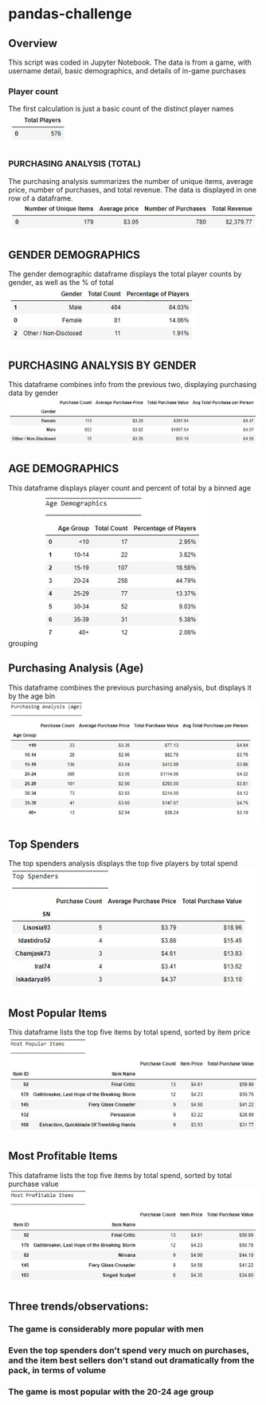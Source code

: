 # pandas-challenge

## Overview
This script was coded in Jupyter Notebook. The data is from a game, with username detail, basic demographics, and details of in-game purchases
 
### Player count
The first calculation is just a basic count of the distinct player names 
![Image1](Resources\image1.jpg)

### PURCHASING ANALYSIS (TOTAL)
The purchasing analysis summarizes the number of unique items, average price, number of purchases, and total revenue. The data is displayed in one row of a dataframe.
![Image2](Resources\image2.jpg)

## GENDER DEMOGRAPHICS
The gender demographic dataframe displays the total player counts by gender, as well as the % of total
![Image3](Resources\image3.jpg)

## PURCHASING ANALYSIS BY GENDER
This dataframe combines info from the previous two, displaying purchasing data by gender
![Image4](Resources\image4.jpg)

## AGE DEMOGRAPHICS
This dataframe displays player count and percent of total by a binned age grouping
![Image5](Resources\image5.jpg)

## Purchasing Analysis (Age)
This dataframe combines the previous purchasing analysis, but displays it by the age bin
![Image6](Resources\image6.jpg)

## Top Spenders
The top spenders analysis displays the top five players by total spend
![Image7](Resources\image7.jpg)

## Most Popular Items
This dataframe lists the top five items by total spend, sorted by item price
![Image8](Resources\image8.jpg)

## Most Profitable Items
This dataframe lists the top five items by total spend, sorted by total purchase value
![Image9](Resources\image9.jpg)

## Three trends/observations:
### The game is considerably more popular with men
### Even the top spenders don't spend very much on purchases, and the item best sellers don't stand out dramatically from the pack, in terms of volume
### The game is most popular with the 20-24 age group